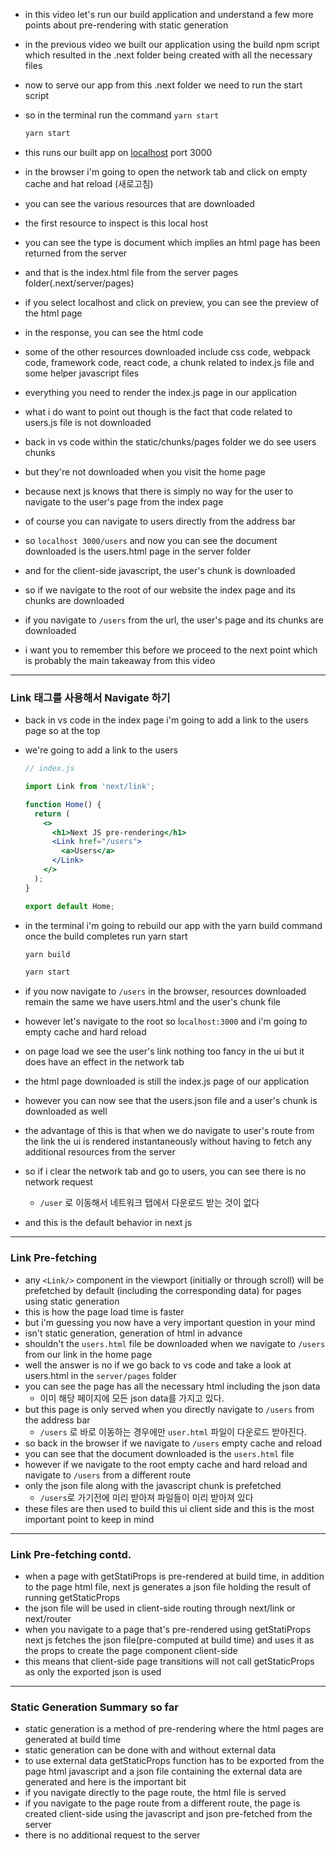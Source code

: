 - in this video let's run our build application and understand a few more points about pre-rendering with static generation
- in the previous video we built our application using the build npm script which resulted in the .next folder being created with all the necessary files
- now to serve our app from this .next folder we need to run the start script
- so in the terminal run the command `yarn start`
  ```bash
  yarn start
  ```
- this runs our built app on [localhost](http://localhost) port 3000

- in the browser i'm going to open the network tab and click on empty cache and hat reload (새로고침)
- you can see the various resources that are downloaded

- the first resource to inspect is this local host
- you can see the type is document which implies an html page has been returned from the server
- and that is the index.html file from the server pages folder(.next/server/pages)
- if you select localhost and click on preview, you can see the preview of the html page
- in the response, you can see the html code
- some of the other resources downloaded include css code, webpack code, framework code, react code, a chunk related to index.js file and some helper javascript files
- everything you need to render the index.js page in our application

- what i do want to point out though is the fact that code related to users.js file is not downloaded
- back in vs code within the static/chunks/pages folder we do see users chunks
- but they're not downloaded when you visit the home page
- because next js knows that there is simply no way for the user to navigate to the user's page from the index page
- of course you can navigate to users directly from the address bar
- so `localhost 3000/users` and now you can see the document downloaded is the users.html page in the server folder
- and for the client-side javascript, the user's chunk is downloaded

- so if we navigate to the root of our website the index page and its chunks are downloaded
- if you navigate to `/users` from the url, the user's page and its chunks are downloaded
- i want you to remember this before we proceed to the next point which is probably the main takeaway from this video

---

### Link 태그를 사용해서 Navigate 하기

- back in vs code in the index page i'm going to add a link to the users page so at the top
- we're going to add a link to the users

  ```jsx
  // index.js

  import Link from 'next/link';

  function Home() {
    return (
      <>
        <h1>Next JS pre-rendering</h1>
        <Link href="/users">
          <a>Users</a>
        </Link>
      </>
    );
  }

  export default Home;
  ```

- in the terminal i'm going to rebuild our app with the yarn build command once the build completes run yarn start

  ```bash
  yarn build

  yarn start
  ```

- if you now navigate to `/users` in the browser, resources downloaded remain the same we have users.html and the user's chunk file
- however let's navigate to the root so l`ocalhost:3000` and i'm going to empty cache and hard reload
- on page load we see the user's link nothing too fancy in the ui but it does have an effect in the network tab
- the html page downloaded is still the index.js page of our application
- however you can now see that the users.json file and a user's chunk is downloaded as well
- the advantage of this is that when we do navigate to user's route from the link the ui is rendered instantaneously without having to fetch any additional resources from the server
- so if i clear the network tab and go to users, you can see there is no network request
  - `/user` 로 이동해서 네트워크 탭에서 다운로드 받는 것이 없다
- and this is the default behavior in next js

---

### Link Pre-fetching

- any `<Link/>` component in the viewport (initially or through scroll) will be prefetched by default (including the corresponding data) for pages using static generation
- this is how the page load time is faster
- but i'm guessing you now have a very important question in your mind
- isn't static generation, generation of html in advance
- shouldn't the `users.html` file be downloaded when we navigate to `/users` from our link in the home page
- well the answer is no if we go back to vs code and take a look at users.html in the `server/pages` folder
- you can see the page has all the necessary html including the json data
  - 이미 해당 페이지에 모든 json data를 가지고 있다.
- but this page is only served when you directly navigate to `/users` from the address bar
  - `/users` 로 바로 이동하는 경우에만 `user.html` 파일이 다운로드 받아진다.
- so back in the browser if we navigate to `/users` empty cache and reload
- you can see that the document downloaded is the `users.html` file
- however if we navigate to the root empty cache and hard reload and navigate to `/users` from a different route
- only the json file along with the javascript chunk is prefetched
  - `/users`로 가기전에 미리 받아져 파일들이 미리 받아져 있다
- these files are then used to build this ui client side and this is the most important point to keep in mind

---

### Link Pre-fetching contd.

- when a page with getStatiProps is pre-rendered at build time, in addition to the page html file, next js generates a json file holding the result of running getStaticProps
- the json file will be used in client-side routing through next/link or next/router
- when you navigate to a page that's pre-rendered using getStatiProps next js fetches the json file(pre-computed at build time) and uses it as the props to create the page component client-side
- this means that client-side page transitions will not call getStaticProps as only the exported json is used

---

### Static Generation Summary so far

- static generation is a method of pre-rendering where the html pages are generated at build time
- static generation can be done with and without external data
- to use external data getStaticProps function has to be exported from the page html javascript and a json file containing the external data are generated and here is the important bit
- if you navigate directly to the page route, the html file is served
- if you navigate to the page route from a different route, the page is created client-side using the javascript and json pre-fetched from the server
- there is no additional request to the server

